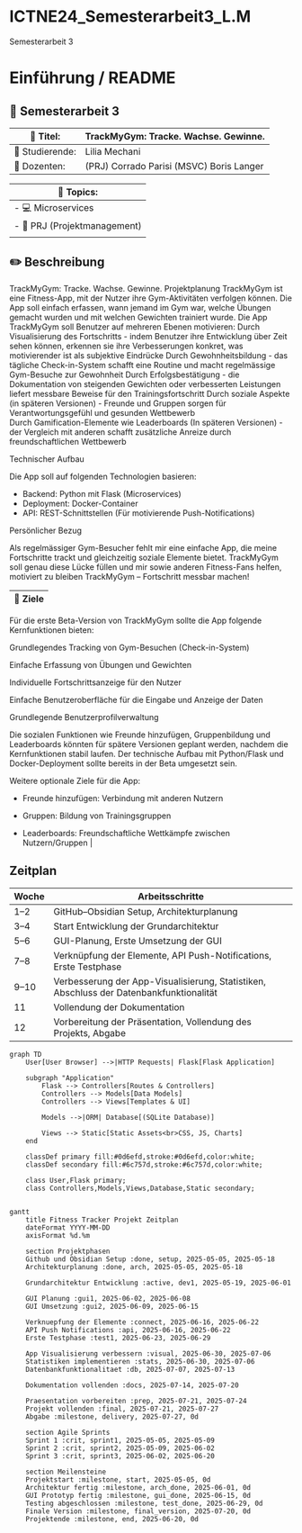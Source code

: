 # ICTNE24_Semesterarbeit3_L.M
Semesterarbeit 3
# Einführung / README
## :page_with_curl: Semesterarbeit 3


| :ticket: Titel:                   | TrackMyGym: Tracke. Wachse. Gewinne.  |
| --------------------------------- | ---------------------------------------------------------------- |
| :bust_in_silhouette: Studierende: | Lilia Mechani                                                    |
| :busts_in_silhouette: Dozenten:   | (PRJ) Corrado Parisi (MSVC) Boris Langer                        |

| :round_pushpin: Topics:               |
| ------------------------------------- |
| -  :computer: Microservices                    |
| - :paperclip: PRJ (Projektmanagement) |
|                                       |


## :pencil2: Beschreibung

TrackMyGym: Tracke. Wachse. Gewinne. 
Projektplanung 
TrackMyGym ist eine Fitness-App, mit der Nutzer ihre Gym-Aktivitäten verfolgen können. Die App soll einfach erfassen, wann jemand im Gym war, welche Übungen gemacht wurden und mit welchen Gewichten trainiert wurde. 
Die App TrackMyGym soll Benutzer auf mehreren Ebenen motivieren: 
Durch Visualisierung des Fortschritts - indem Benutzer ihre Entwicklung über Zeit sehen können, erkennen sie ihre Verbesserungen konkret, was motivierender ist als subjektive Eindrücke 
Durch Gewohnheitsbildung - das tägliche Check-in-System schafft eine Routine und macht regelmässige Gym-Besuche zur Gewohnheit 
Durch Erfolgsbestätigung - die Dokumentation von steigenden Gewichten oder verbesserten Leistungen liefert messbare Beweise für den Trainingsfortschritt 
Durch soziale Aspekte (in späteren Versionen) - Freunde und Gruppen sorgen für Verantwortungsgefühl und gesunden Wettbewerb  
Durch Gamification-Elemente wie Leaderboards (In späteren Versionen) - der Vergleich mit anderen schafft zusätzliche Anreize durch freundschaftlichen Wettbewerb 

 

Technischer Aufbau 

Die App soll auf folgenden Technologien basieren: 

- Backend: Python mit Flask (Microservices) 
- Deployment: Docker-Container 
- API: REST-Schnittstellen (Für motivierende Push-Notifications) 

 

Persönlicher Bezug 

Als regelmässiger Gym-Besucher fehlt mir eine einfache App, die meine Fortschritte trackt und gleichzeitig soziale Elemente bietet. TrackMyGym soll genau diese Lücke füllen und mir sowie anderen Fitness-Fans helfen, motiviert zu bleiben 
TrackMyGym – Fortschritt messbar machen! 


| :checkered_flag: Ziele                                                                                 |
| ------------------------------------------------------------------------------------------------------ |
Für die erste Beta-Version von TrackMyGym sollte die App folgende Kernfunktionen bieten: 

Grundlegendes Tracking von Gym-Besuchen (Check-in-System) 

Einfache Erfassung von Übungen und Gewichten 

Individuelle Fortschrittsanzeige für den Nutzer 

Einfache Benutzeroberfläche für die Eingabe und Anzeige der Daten 

Grundlegende Benutzerprofilverwaltung 

Die sozialen Funktionen wie Freunde hinzufügen, Gruppenbildung und Leaderboards könnten für spätere Versionen geplant werden, nachdem die Kernfunktionen stabil laufen. Der technische Aufbau mit Python/Flask und Docker-Deployment sollte bereits in der Beta umgesetzt sein.  

Weitere optionale Ziele für die App: 

- Freunde hinzufügen: Verbindung mit anderen Nutzern 

- Gruppen: Bildung von Trainingsgruppen 

- Leaderboards: Freundschaftliche Wettkämpfe zwischen Nutzern/Gruppen          |


## Zeitplan

| Woche     | Arbeitsschritte                                                                 |
|-----------|----------------------------------------------------------------------------------|
| 1–2       | GitHub–Obsidian Setup, Architekturplanung                                       |
| 3–4       | Start Entwicklung der Grundarchitektur                                          |
| 5–6       | GUI-Planung, Erste Umsetzung der GUI                                            |
| 7–8       | Verknüpfung der Elemente, API Push-Notifications, Erste Testphase               |
| 9–10      | Verbesserung der App-Visualisierung, Statistiken, Abschluss der Datenbankfunktionalität |
| 11        | Vollendung der Dokumentation                                                    |
| 12        | Vorbereitung der Präsentation, Vollendung des Projekts, Abgabe                  |



```mermaid
graph TD
    User[User Browser] -->|HTTP Requests| Flask[Flask Application]
    
    subgraph "Application"
        Flask --> Controllers[Routes & Controllers]
        Controllers --> Models[Data Models]
        Controllers --> Views[Templates & UI]
        
        Models -->|ORM| Database[(SQLite Database)]
        
        Views --> Static[Static Assets<br>CSS, JS, Charts]
    end
    
    classDef primary fill:#0d6efd,stroke:#0d6efd,color:white;
    classDef secondary fill:#6c757d,stroke:#6c757d,color:white;
    
    class User,Flask primary;
    class Controllers,Models,Views,Database,Static secondary;


gantt
    title Fitness Tracker Projekt Zeitplan
    dateFormat YYYY-MM-DD
    axisFormat %d.%m
    
    section Projektphasen
    Github und Obsidian Setup :done, setup, 2025-05-05, 2025-05-18
    Architekturplanung :done, arch, 2025-05-05, 2025-05-18
    
    Grundarchitektur Entwicklung :active, dev1, 2025-05-19, 2025-06-01
    
    GUI Planung :gui1, 2025-06-02, 2025-06-08
    GUI Umsetzung :gui2, 2025-06-09, 2025-06-15
    
    Verknuepfung der Elemente :connect, 2025-06-16, 2025-06-22
    API Push Notifications :api, 2025-06-16, 2025-06-22
    Erste Testphase :test1, 2025-06-23, 2025-06-29
    
    App Visualisierung verbessern :visual, 2025-06-30, 2025-07-06
    Statistiken implementieren :stats, 2025-06-30, 2025-07-06
    Datenbankfunktionalitaet :db, 2025-07-07, 2025-07-13
    
    Dokumentation vollenden :docs, 2025-07-14, 2025-07-20
    
    Praesentation vorbereiten :prep, 2025-07-21, 2025-07-24
    Projekt vollenden :final, 2025-07-21, 2025-07-27
    Abgabe :milestone, delivery, 2025-07-27, 0d
    
    section Agile Sprints
    Sprint 1 :crit, sprint1, 2025-05-05, 2025-05-09
    Sprint 2 :crit, sprint2, 2025-05-09, 2025-06-02
    Sprint 3 :crit, sprint3, 2025-06-02, 2025-06-20
    
    section Meilensteine
    Projektstart :milestone, start, 2025-05-05, 0d
    Architektur fertig :milestone, arch_done, 2025-06-01, 0d
    GUI Prototyp fertig :milestone, gui_done, 2025-06-15, 0d
    Testing abgeschlossen :milestone, test_done, 2025-06-29, 0d
    Finale Version :milestone, final_version, 2025-07-20, 0d
    Projektende :milestone, end, 2025-06-20, 0d